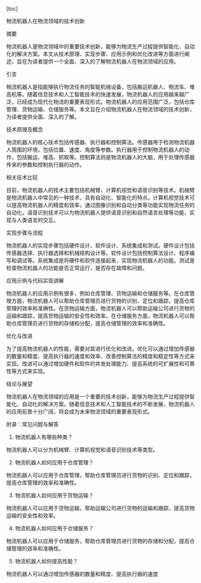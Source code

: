 
[toc]                    
                
                
物流机器人在物流领域的技术创新

摘要

物流机器人是物流领域中的重要技术创新，能够为物流生产过程提供智能化、自动化的解决方案。本文从技术原理、实现步骤、应用示例和优化改进等方面进行阐述，旨在为读者提供一个全面、深入的了解物流机器人在物流领域的应用。

引言

物流机器人是指能够执行物流任务的智能机械设备，包括搬运机器人、物流车、堆高机等。随着信息技术和人工智能技术的快速发展，物流机器人的应用越来越广泛，已经成为现代化物流的重要表现形式。物流机器人的应用范围广泛，包括仓库管理、货物运输、仓储服务等。本文旨在介绍物流机器人在物流领域的技术创新，为读者提供全面、深入的了解。

技术原理及概念

物流机器人的核心技术包括传感器、执行器和控制算法。传感器用于检测物流机器人周围的环境，包括位置、速度、角度等参数。执行器用于控制物流机器人的动作，包括搬运、堆高、抓取等。控制算法则是物流机器人的大脑，用于处理传感器传来的参数和控制执行器的动作。

相关技术比较

目前，物流机器人的技术主要包括机械臂、计算机视觉和语音识别等技术。机械臂是物流机器人中常见的一种技术，具有自动化、智能化的特点。计算机视觉技术可以提高物流机器人的精度和效率，通过图像识别和自动分类等功能实现物流任务的自动化。语音识别技术可以为物流机器人提供语音识别和自然语言处理等功能，实现与人类语言的交互。

实现步骤与流程

物流机器人的实现步骤包括硬件设计、软件设计、系统集成和测试。硬件设计包括传感器选择、执行器选择和机械结构设计等。软件设计包括控制算法设计、程序编写和调试等。系统集成是将硬件和软件连接起来，实现物流机器人的功能。测试是检查物流机器人的功能是否正常运行，是否存在故障和问题。

应用示例与代码实现讲解

物流机器人的应用示例有很多，例如仓库管理、货物运输和仓储服务等。在仓库管理方面，物流机器人可以帮助仓库管理员进行货物的识别、定位和跟踪，提高仓库管理的效率和准确性。在货物运输方面，物流机器人可以帮助运输公司进行货物的运输和跟踪，提高货物运输的安全性和效率。在仓储服务方面，物流机器人可以帮助仓库管理员进行货物的存储和分配，提高仓储管理的效率和准确性。

优化与改进

为了提高物流机器人的性能，需要对其进行优化和改进。优化可以通过增加传感器的数量和精度、提高执行器的速度和效率、改善控制算法的精度和稳定性等方式来实现。改进可以通过增加硬件和软件的并发处理能力、提高系统的可扩展性和可靠性等方式来实现。

结论与展望

物流机器人在物流领域的应用是一个重要的技术创新，能够为物流生产过程提供智能化、自动化的解决方案。随着信息技术和人工智能技术的不断发展，物流机器人的应用前景十分广阔，将会成为未来物流领域的重要表现形式。

附录：常见问题与解答

1. 物流机器人有哪些种类？

物流机器人可以分为机械臂、计算机视觉和语音识别技术等类型。

2. 物流机器人如何应用于仓库管理？

物流机器人可以应用于仓库管理，帮助仓库管理员进行货物的识别、定位和跟踪，提高仓库管理的效率和准确性。

3. 物流机器人如何应用于货物运输？

物流机器人可以应用于货物运输，帮助运输公司进行货物的运输和跟踪，提高货物运输的安全性和效率。

4. 物流机器人如何应用于仓储服务？

物流机器人可以应用于仓储服务，帮助仓库管理员进行货物的存储和分配，提高仓储管理的效率和准确性。

5. 物流机器人如何提高性能？

物流机器人可以通过增加传感器的数量和精度、提高执行器的速度

